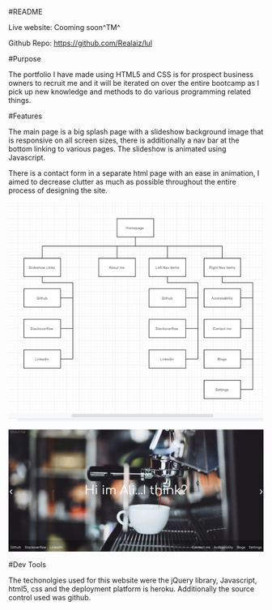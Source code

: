 #README

Live website: Cooming soon^TM^

Github Repo: <https://github.com/Realaiz/lul>


#Purpose

The portfolio I have made using HTML5 and CSS is for prospect business owners to recruit me and it will be iterated on over the entire bootcamp as I pick up new knowledge and methods to do various programming related things.

#Features

The main page is a big splash page with a slideshow background image that is responsive on all screen sizes, there is additionally a nav bar at the bottom linking to various pages. The slideshow is animated using Javascript.

There is a contact form in a separate html page with an ease in animation, I aimed to decrease clutter as much as possible throughout the entire process of designing the site.

![Sitemap](src/images/capture.png)


![Homepage](src/images/home.png)

#Dev Tools

The techonolgies used for this website were the jQuery library, Javascript, html5, css and the deployment platform is heroku. Additionally the source control used was github.